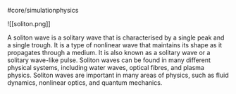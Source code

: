 #core/simulationphysics

![[soliton.png]]

A soliton wave is a solitary wave that is characterised by a single peak and a single trough. It is a type of nonlinear wave that maintains its shape as it propagates through a medium. It is also known as a solitary wave or a solitary wave-like pulse. Soliton waves can be found in many different physical systems, including water waves, optical fibres, and plasma physics. Soliton waves are important in many areas of physics, such as fluid dynamics, nonlinear optics, and quantum mechanics.
